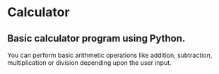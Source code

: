 # Calculator

## Basic calculator program using Python.

You can perform basic arithmetic operations like addition, subtraction, multiplication or division depending upon the user input.
